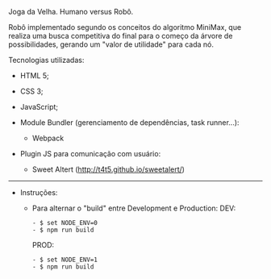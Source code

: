 Joga da Velha. Humano versus Robô.

Robô implementado segundo os conceitos do algoritmo MiniMax, que realiza uma busca competitiva do final para o começo da árvore de possibilidades, gerando um "valor de utilidade" para cada nó.

Tecnologias utilizadas:

- HTML 5;
- CSS 3;
- JavaScript;

- Module Bundler (gerenciamento de dependências, task runner...):
    - Webpack

- Plugin JS para comunicação com usuário:
    - Sweet Altert (http://t4t5.github.io/sweetalert/)

******

- Instruções:
  - Para alternar o "build" entre Development e Production:
      DEV:
      
        - $ set NODE_ENV=0
        - $ npm run build
        
      PROD:
      
        - $ set NODE_ENV=1
        - $ npm run build
